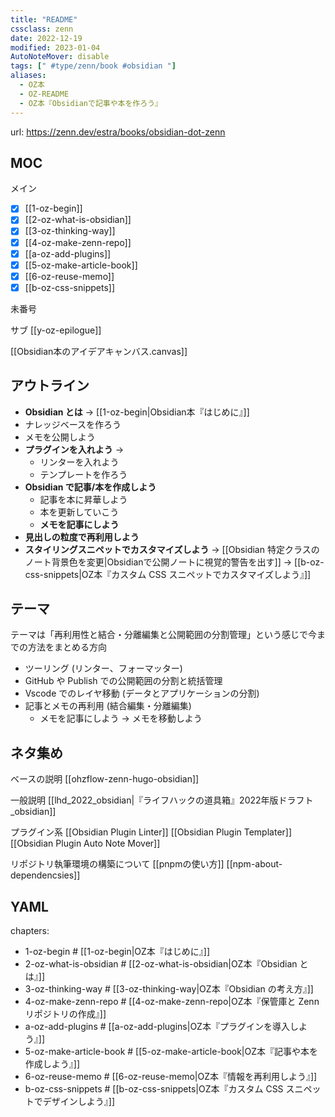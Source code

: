 ```yaml
---
title: "README"
cssclass: zenn
date: 2022-12-19
modified: 2023-01-04
AutoNoteMover: disable
tags: [" #type/zenn/book #obsidian "]
aliases:
  - OZ本
  - OZ-README
  - OZ本『Obsidianで記事や本を作ろう』
---
```

url: https://zenn.dev/estra/books/obsidian-dot-zenn

<!-- textlint-disable -->

## MOC

メイン
- [x] [[1-oz-begin]]
- [x] [[2-oz-what-is-obsidian]]
- [x] [[3-oz-thinking-way]]
- [x] [[4-oz-make-zenn-repo]]
- [x] [[a-oz-add-plugins]]
- [x] [[5-oz-make-article-book]]
- [x] [[6-oz-reuse-memo]]
- [x] [[b-oz-css-snippets]]

未番号

サブ
[[y-oz-epilogue]]

[[Obsidian本のアイデアキャンバス.canvas]]

## アウトライン

- **Obsidian とは** → [[1-oz-begin|Obsidian本『はじめに』]]
- ナレッジベースを作ろう
- メモを公開しよう
- **プラグインを入れよう** → 
    - リンターを入れよう
    - テンプレートを作ろう
- **Obsidian で記事/本を作成しよう**
    - 記事を本に昇華しよう
    - 本を更新していこう
    - **メモを記事にしよう**
- **見出しの粒度で再利用しよう**
- **スタイリングスニペットでカスタマイズしよう** → [[Obsidian 特定クラスのノート背景色を変更|Obsidianで公開ノートに視覚的警告を出す]] → [[b-oz-css-snippets|OZ本『カスタム CSS スニペットでカスタマイズしよう』]]

## テーマ

テーマは「再利用性と結合・分離編集と公開範囲の分割管理」という感じで今までの方法をまとめる方向

- ツーリング (リンター、フォーマッター) 
- GitHub や Publish での公開範囲の分割と統括管理 
- Vscode でのレイヤ移動 (データとアプリケーションの分割) 
- 記事とメモの再利用 (結合編集・分離編集)
    - メモを記事にしよう → メモを移動しよう

## ネタ集め

ベースの説明
[[ohzflow-zenn-hugo-obsidian]]

一般説明
[[lhd_2022_obsidian|『ライフハックの道具箱』2022年版ドラフト_obsidian]]

プラグイン系
[[Obsidian Plugin Linter]]
[[Obsidian Plugin Templater]]
[[Obsidian Plugin Auto Note Mover]]

リポジトリ執筆環境の構築について
[[pnpmの使い方]]
[[npm-about-dependencsies]]

## YAML

chapters:
  - 1-oz-begin # [[1-oz-begin|OZ本『はじめに』]]
  - 2-oz-what-is-obsidian # [[2-oz-what-is-obsidian|OZ本『Obsidian とは』]]
  - 3-oz-thinking-way # [[3-oz-thinking-way|OZ本『Obsidian の考え方』]]
  - 4-oz-make-zenn-repo # [[4-oz-make-zenn-repo|OZ本『保管庫と Zenn リポジトリの作成』]]
  - a-oz-add-plugins # [[a-oz-add-plugins|OZ本『プラグインを導入しよう』]]
  - 5-oz-make-article-book # [[5-oz-make-article-book|OZ本『記事や本を作成しよう』]]
  - 6-oz-reuse-memo # [[6-oz-reuse-memo|OZ本『情報を再利用しよう』]]
  - b-oz-css-snippets # [[b-oz-css-snippets|OZ本『カスタム CSS スニペットでデザインしよう』]]

<!-- textlint-enable -->